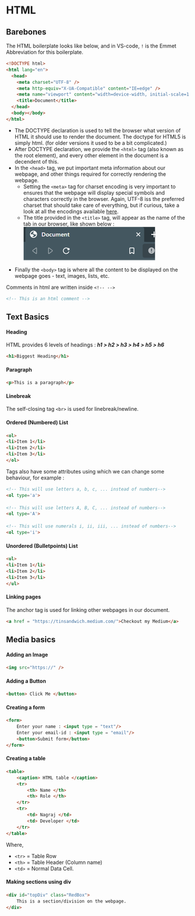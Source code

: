 # HTML

## Barebones

The HTML boilerplate looks like below, and in VS-code, `!` is the Emmet Abbreviation for this boilerplate.

```html
<!DOCTYPE html>
<html lang="en">
  <head>
    <meta charset="UTF-8" />
    <meta http-equiv="X-UA-Compatible" content="IE=edge" />
    <meta name="viewport" content="width=device-width, initial-scale=1.0" />
    <title>Document</title>
  </head>
  <body></body>
</html>
```

- The DOCTYPE declaration is used to tell the browser what version of HTML it should use to render the document. The doctype for HTML5 is simply html. (for older versions it used to be a bit complicated.)
- After DOCTYPE declaration, we provide the `<html>` tag (also known as the root element), and every other element in the document is a decendent of this.
- In the `<head>` tag, we put important meta information about our webpage, and other things required for correctly rendering the webpage.
  - Setting the `<meta>` tag for charset encoding is very important to ensures that the webpage will display special symbols and characters correctly in the browser. Again, UTF-8 iss the preferred charset that should take care of everything, but if curious, take a look at all the encodings available [here](https://encoding.spec.whatwg.org/#names-and-labels).
  - The title provided in the `<title>` tag, will appear as the name of the tab in our browser, like shown below :
    ![](https://github.com/nagraj98/Learnings-and-templates/blob/main/assets/HTML/titleTag.png)
- Finally the `<body>` tag is where all the content to be displayed on the webpage goes - text, images, lists, etc.

Comments in html are written inside `<!-- -->`
```html
<!-- This is an html comment -->
```

## Text Basics


#### Heading
HTML provides 6 levels of headings : ***h1 > h2 > h3 > h4 > h5 > h6***
```html
<h1>Biggest Heading</h1>
```

#### Paragraph
```html
<p>This is a paragraph</p>
```
#### Linebreak
The self-closing tag `<br>` is used for linebreak/newline.

#### Ordered (Numbered) List
```html
<ol>
<li>Item 1</li>
<li>Item 2</li>
<li>Item 3</li>
</ol>
```
Tags also have some attributes using which we can change some behaviour, for example :
```html
<!-- This will use letters a, b, c, ... instead of numbers-->
<ol type='a'>

<!-- This will use letters A, B, C, ... instead of numbers-->
<ol type='A'>

<!-- This will use numerals i, ii, iii, ... instead of numbers-->
<ol type='i'>
```

#### Unordered (Bulletpoints) List
```html
<ul>
<li>Item 1</li>
<li>Item 2</li>
<li>Item 3</li>
</ul>
```

#### Linking pages
The anchor tag is used for linking other webpages in our document.
```html
<a href = "https://tinsandwich.medium.com/">Checkout my Medium</a>
```


## Media basics

#### Adding an Image
```html
<img src="https://" />
```

#### Adding a Button
```html
<button> Click Me </button>
```

#### Creating a form
```html
<form>
    Enter your name : <input type = "text"/>
    Enter your email-id : <input type = "email"/>
    <button>Submit form</button>
</form>
```

#### Creating a table


```html
<table>
    <caption> HTML table </caption>
    <tr>
        <th> Name </th>
        <th> Role </th>
    </tr>
    <tr>
        <td> Nagraj </td>
        <td> Developer </td>
    </tr>
</table>
```

Where,
- `<tr>` = Table Row
- `<th>` = Table Header (Column name)
- `<td>` = Normal Data Cell.

#### Making sections using div

```html
<div id="topDiv" class="RedBox">
    This is a section/division on the webpage.
</div>
```





